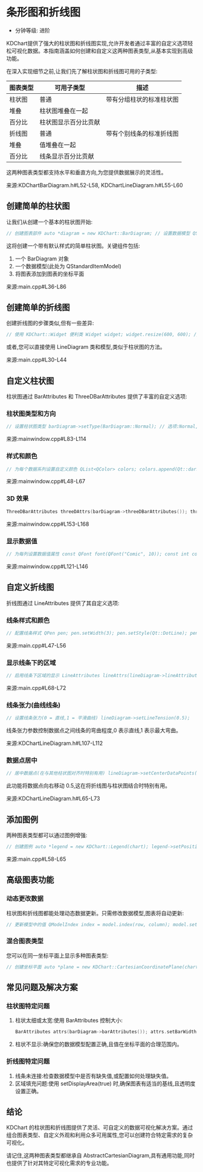 # 条形图和折线图

- 分钟等级: 进阶

KDChart提供了强大的柱状图和折线图实现,允许开发者通过丰富的自定义选项轻松可视化数据。本指南涵盖如何创建和自定义这两种图表类型,从基本实现到高级功能。

在深入实现细节之前,让我们先了解柱状图和折线图可用的子类型:

| 图表类型 | 可用子类型 | 描述 |
| --- | --- | --- |
| 柱状图 | 普通 | 带有分组柱状的标准柱状图 |
| 堆叠 | 柱状图堆叠在一起 |
| 百分比 | 柱状图显示百分比贡献 |
| 折线图 | 普通 | 带有个别线条的标准折线图 |
| 堆叠 | 值堆叠在一起 |
| 百分比 | 线条显示百分比贡献 |

这两种图表类型都支持水平和垂直方向,为您提供数据展示的灵活性。

来源:KDChartBarDiagram.h#L52-L58, KDChartLineDiagram.h#L55-L60

## 创建简单的柱状图

让我们从创建一个基本的柱状图开始:

```cpp
// 创建图表部件 auto *diagram = new KDChart::BarDiagram; // 设置数据模型 QStandardItemModel model; model.insertRows(0, 2); model.insertColumns(0, 3); // 填充模型数据 for (int row = 0; row < 3; ++row) { for (int column = 0; column < 3; ++column) { QModelIndex index = model.index(row, column); model.setData(index, QVariant(row + 1 * column)); } } // 配置图表 diagram->setModel(&model); diagram->setPen(QPen(Qt::black, 0)); // 将图表添加到图表中 chart.coordinatePlane()->replaceDiagram(diagram);
```

这将创建一个带有默认样式的简单柱状图。关键组件包括:

1. 一个 BarDiagram 对象
2. 一个数据模型(此处为 QStandardItemModel)
3. 将图表添加到图表的坐标平面

来源:main.cpp#L36-L86

## 创建简单的折线图

创建折线图的步骤类似,但有一些差异:

```cpp
// 使用 KDChart::Widget 便利类 Widget widget; widget.resize(600, 600); // 创建数据向量 QVector<qreal> vec0, vec1, vec2; vec0 << 5 << 1 << 3 << 4 << 1; vec1 << 3 << 6 << 2 << 4 << 8; vec2 << 0 << 7 << 1 << 2 << 1; // 设置带标签的数据 widget.setDataset(0, vec0, "系列 1"); widget.setDataset(1, vec1, "系列 2"); widget.setDataset(2, vec2, "系列 3"); widget.setSubType(Widget::Percent);
```

或者,您可以直接使用 LineDiagram 类和模型,类似于柱状图的方法。

来源:main.cpp#L30-L44

## 自定义柱状图

柱状图通过 BarAttributes 和 ThreeDBarAttributes 提供了丰富的自定义选项:

### 柱状图类型和方向

```cpp
// 设置柱状图类型 barDiagram->setType(BarDiagram::Normal); // 选项:Normal, Stacked, Percent // 设置方向 barDiagram->setOrientation(Qt::Vertical); // 选项:Vertical, Horizontal
```

来源:mainwindow.cpp#L83-L114

### 样式和颜色

```cpp
// 为每个数据系列设置自定义颜色 QList<QColor> colors; colors.append(Qt::darkGreen); colors.append(Qt::green); colors.append(Qt::darkRed); colors.append(Qt::red); for (int row = 0; row < model.columnCount(); ++row) { barDiagram->setBrush(row, QBrush(colors[row])); } // 设置边框样式 QPen pen(barDiagram->pen()); pen.setColor(Qt::black); pen.setWidth(0); barDiagram->setPen(pen);
```

来源:mainwindow.cpp#L48-L67

### 3D 效果

```cpp
ThreeDBarAttributes threeDAttrs(barDiagram->threeDBarAttributes()); threeDAttrs.setEnabled(true); threeDAttrs.setDepth(15); // 设置 3D 深度 barDiagram->setThreeDBarAttributes(threeDAttrs);
```

来源:mainwindow.cpp#L153-L168

### 显示数据值

```cpp
// 为每列设置数据值属性 const QFont font(QFont("Comic", 10)); const int colCount = barDiagram->model()->columnCount(); for (int iColumn = 0; iColumn < colCount; ++iColumn) { QBrush brush(barDiagram->brush(iColumn)); DataValueAttributes attrs(barDiagram->dataValueAttributes(iColumn)); TextAttributes textAttrs(attrs.textAttributes()); textAttrs.setRotation(0); textAttrs.setFont(font); textAttrs.setPen(QPen(brush.color())); textAttrs.setVisible(true); attrs.setTextAttributes(textAttrs); attrs.setVisible(true); barDiagram->setDataValueAttributes(iColumn, attrs); }
```

来源:mainwindow.cpp#L121-L146

## 自定义折线图

折线图通过 LineAttributes 提供了其自定义选项:

### 线条样式和颜色

```cpp
// 配置线条样式 QPen pen; pen.setWidth(3); pen.setStyle(Qt::DotLine); pen.setColor(Qt::yellow); // 应用到特定数据系列(索引 1) lineDiagram->setPen(1, pen);
```

来源:main.cpp#L47-L56

### 显示线条下的区域

```cpp
// 启用线条下区域的显示 LineAttributes lineAttrs(lineDiagram->lineAttributes()); lineAttrs.setDisplayArea(true); lineAttrs.setTransparency(25); // 设置透明度级别(0-100) lineDiagram->setLineAttributes(lineAttrs);
```

来源:main.cpp#L68-L72

### 线条张力(曲线线条)

```cpp
// 设置线条张力(0 = 直线,1 = 平滑曲线) lineDiagram->setLineTension(0.5);
```

线条张力参数控制数据点之间线条的弯曲程度,0 表示直线,1 表示最大弯曲。

来源:KDChartLineDiagram.h#L107-L112

### 数据点居中

```cpp
// 居中数据点(在与其他柱状图对齐时特别有用) lineDiagram->setCenterDataPoints(true);
```

此功能将数据点向右移动 0.5,这在将折线图与柱状图结合时特别有用。

来源:KDChartLineDiagram.h#L65-L73

## 添加图例

两种图表类型都可以通过图例增强:

```cpp
// 创建图例 auto *legend = new KDChart::Legend(chart); legend->setPosition(KDChart::Position::East); legend->setAlignment(Qt::AlignCenter); legend->setOrientation(Qt::Vertical); legend->setLegendStyle(KDChart::Legend::LinesOnly); legend->setShowLines(true); chart->addLegend(legend);
```

来源:main.cpp#L58-L65

## 高级图表功能

### 动态更改数据

柱状图和折线图都能处理动态数据更新。只需修改数据模型,图表将自动更新:

```cpp
// 更新模型中的值 QModelIndex index = model.index(row, column); model.setData(index, newValue); // 请求图表更新 chart->update();
```

### 混合图表类型

您可以在同一坐标平面上显示多种图表类型:

```cpp
// 创建坐标平面 auto *plane = new KDChart::CartesianCoordinatePlane(chart); // 添加柱状图 auto *barDiagram = new KDChart::BarDiagram; barDiagram->setModel(barModel); plane->addDiagram(barDiagram); // 添加折线图 auto *lineDiagram = new KDChart::LineDiagram; lineDiagram->setModel(lineModel); plane->addDiagram(lineDiagram); // 将平面设置到图表上 chart->replaceCoordinatePlane(plane);
```

## 常见问题及解决方案

### 柱状图特定问题

1. 柱状太细或太宽:使用 BarAttributes 控制大小:

   ```cpp
   BarAttributes attrs(barDiagram->barAttributes()); attrs.setBarWidth(0.4); // 宽度作为可用空间的百分比 attrs.setBarGapFactor(0.2); // 柱状之间的间隙 barDiagram->setBarAttributes(attrs);
   ```
2. 柱状不显示:确保您的数据模型配置正确,且值在坐标平面的合理范围内。

### 折线图特定问题

1. 线条未连接:检查数据模型中是否有缺失值,或配置如何处理缺失值。
2. 区域填充问题:使用 setDisplayArea(true) 时,确保图表有适当的基线,且透明度设置正确。

## 结论

KDChart 的柱状图和折线图提供了灵活、可自定义的数据可视化解决方案。通过组合图表类型、自定义外观和利用众多可用属性,您可以创建符合特定需求的复杂可视化。

请记住,这两种图表类型都继承自 AbstractCartesianDiagram,具有通用功能,同时也提供了针对其特定可视化需求的专业功能。